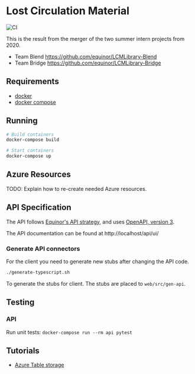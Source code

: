 # Lost Circulation Material

![CI](https://github.com/equinor/lcm/workflows/CI/badge.svg)

This is the result from the merger of the two summer intern projects from 2020.
 - Team Blend https://github.com/equinor/LCMLibrary-Blend
 - Team Bridge https://github.com/equinor/LCMLibrary-Bridge

## Requirements

- [docker][]
- [docker compose][]

## Running

```bash
# Build containers
docker-compose build

# Start containers
docker-compose up
```

## Azure Resources

TODO: Explain how to re-create needed Azure resources.

## API Specification

The API follows [Equinor's API strategy][], and uses [OpenAPI, version 3][].

The API documentation can be found at http://localhost/api/ui/

### Generate API connectors

For the client you need to generate new stubs after changing the API code.

```bash
./generate-typescript.sh
```

To generate the stubs for client. The stubs are placed to `web/src/gen-api`.

## Testing

### API

Run unit tests: `docker-compose run --rm api pytest`

## Tutorials

* [Azure Table storage](https://docs.microsoft.com/en-us/azure/cosmos-db/table-storage-how-to-use-python) 

 
[equinor's api strategy]: https://github.com/equinor/api-strategy/blob/master/docs/strategy.md
[openapi, version 3]: https://swagger.io/specification/
[docker]: https://www.docker.com/products/docker-desktop
[docker compose]: https://docs.docker.com/compose/

